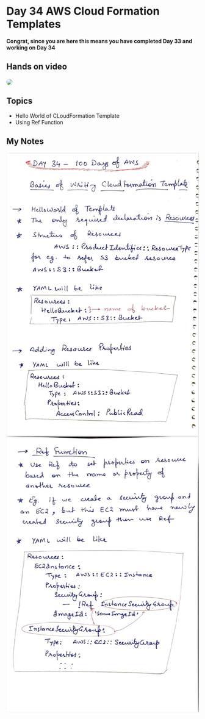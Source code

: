 # Day 34 AWS Cloud Formation Templates

**Congrat, since you are here this means you have completed Day 33 and working on Day 34**

## Hands on video
<a href="https://youtu.be/bAGGCCCBehY">
<img src="https://i3.ytimg.com/vi/bAGGCCCBehY/hqdefault.jpg" align="center" width="200" style="border-radius:40px" />
</a>

## Topics
  - Hello World of CLoudFormation Template
  - Using Ref Function

## My Notes
  ![1](./images/d4685a1fc8cb7cb715b68ce1cb11835b49d447fb.jpeg)
  ![2](./images/5e654d11b52ce3382becae8c96b2319ab3c9169c.jpeg)



